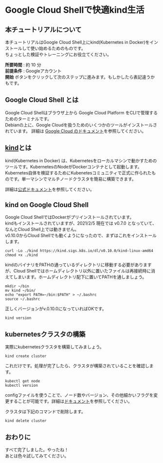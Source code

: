# Google Cloud Shellで快適kind生活
## 本チュートリアルについて

本チュートリアルはGoogle Cloud Shell上にkind(Kubernetes in Docker)をインストールして使い始めるためのものです。  
ちょっとした検証やトレーニングにお役立てください。

**所要時間** : 約 10 分  
**前提条件** : Googleアカウント  
**開始** ボタンをクリックして次のステップに進みます。もしかしたら表記違うかもです。

## Google Cloud Shell とは

Google Cloud Shellはブラウザ上から Google Cloud Platform をCLIで管理するためのターミナルです。  
Debianの上に、Google Cloudを扱うためのいくつかのツールがインストールされています。  詳細は [Google Cloud のドキュメント](https://cloud.google.com/shell/?hl=ja)を参照してください。

## [kind](https://kind.sigs.k8s.io/)とは

kind(Kubernetes in Docker) は、Kubernetesをローカルマシンで動かすためのツールです。KubernetesのNodeがDockerコンテナとして起動します。  
Kubernetes自体を検証するためにKubenetesコミュニティで正式に作られたものです。単一マシンでマルチノードクラスタを簡易に構築できます。

詳細は[公式ドキュメント](https://cloud.google.com/shell/?hl=ja)を参照してください。

## kind on Google Cloud Shell

Google Cloud ShellではDockerがプリインストールされています。  
kindもインストールされていますが、2021/2/5 現在では v0.7.0 となっていて、なんとCloud Shell上では動きません。  
v0.10.0からCloud Shellでも動くようになったので、まずはこれをインストールします。

```
curl -Lo ./kind https://kind.sigs.k8s.io/dl/v0.10.0/kind-linux-amd64
chmod +x ./kind
```

kindのバイナリをPATHの通っているディレクトリに移動する必要がありますが、Cloud Shellではホームディレクトリ以外に置いたファイルは再接続時に消えてしまいます。ホームディレクトリ配下に置いてPATHを通しましょう。

```
mkdir ~/bin
mv kind ~/bin/
echo "export PATH=~/bin:$PATH" > ~/.bashrc
source ~/.bashrc
```

正しくバージョンがv.0.10.0になっていればOKです。

```
kind version
```

## kubernetesクラスタの構築

実際にkubernetesクラスタを構築してみましょう。

```
kind create cluster
```

これだけです。処理が完了したら、クラスタが構築されていることを確認します。

```
kubectl get node
kubectl version
```

configファイルを使うことで、ノード数やバージョン、その他細かいフラグを変更することが可能です。詳細は[ドキュメント](https://kind.sigs.k8s.io/docs/user/configuration/)を参照してください。

クラスタは下記のコマンドで削除します。

```
kind delete cluster
```

## おわりに

<walkthrough-conclusion-trophy></walkthrough-conclusion-trophy>

すべて完了しました。やったね！  
あとは色々試してみてください。

